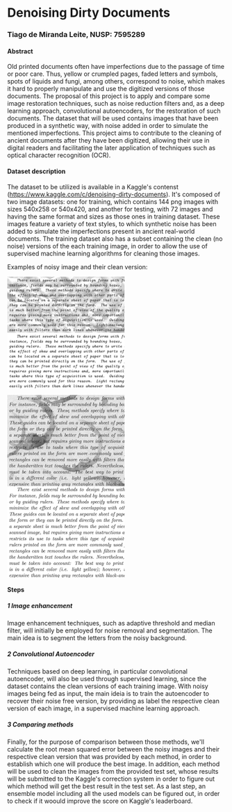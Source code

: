 # Denoising Dirty Documents
### Tiago de Miranda Leite, NUSP: 7595289

#### Abstract

Old printed documents often have imperfections due to the passage of time or poor care. Thus, yellow or crumpled pages, faded letters and symbols, spots of liquids and fungi, among others, correspond to noise, which makes it hard to properly manipulate and use the digitized versions of those documents. The proposal of this project is to apply and compare some image restoration techniques, such as noise reduction filters and, as a deep learning approach, convolutional autoencoders, for the restoration of such documents. The dataset that will be used contains images that have been produced in a synthetic way, with noise added in order to simulate the mentioned imperfections. This project aims to contribute to the cleaning of ancient documents after they have been digitized, allowing their use in digital readers and facilitating the later application of techniques such as optical character recognition (OCR).

#### Dataset description
The dataset to be utilized is available in a Kaggle's contenst (https://www.kaggle.com/c/denoising-dirty-documents). It's composed of two image datasets: one for training, which contains 144 png images with sizes 540x258 or 540x420, and another for testing, with 72 images and having the same format and sizes as those ones in training dataset. These images feature a variety of text styles, to which synthetic noise has been added to simulate the imperfections present in ancient real-world documents. 
The training dataset also has a subset containing the clean (no noise) versions of the each training image, in order to allow  the use of supervised machine learning algorithms for cleaning those images.

Examples of noisy image and their clean version:

<img src="/data/train/59.png?raw=true" width="270" height="129" align='top'> <img src="/data/train_cleaned/59.png?raw=true" width="270" height="129" align='top'>

<img src="/data/train/146.png?raw=true" width="270" height="210" align='top'> <img src="/data/train_cleaned/146.png?raw=true" width="270" height="210" align='top'>

#### Steps

##### 1 Image enhancement

Image enhancement techniques, such as adaptive threshold and median filter, will initially be employed for noise removal and segmentation. The main idea is to segment the letters from the noisy background.

##### 2 Convolutional Autoencoder

Techniques based on deep learning, in particular convolutional autoencoder, will also be used through supervised learning, since the dataset contains the clean versions of each training image. With noisy images being fed as input, the main ideia is to train the autoencoder to recover their noise free version, by providing as label the respective clean version of each image, in a supervised machine learning approach.

##### 3 Comparing methods

Finally, for the purpose of comparison between those methods, we'll calculate the root mean squared error between the noisy images and their respective clean version that was provided by each  method, in order to establish which one will produce the best image. In addition, each method will be used to clean the images from the provided test set, whose results will be submitted to the Kaggle's correction system in order to figure out which method will get the best result in the test set. As a last step, an ensemble model including all the used models can be figured out, in order to check if it woould improve the score on Kaggle's leaderboard.
